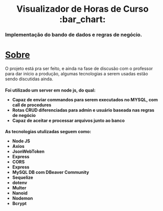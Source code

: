 <h1 align="center">Visualizador de Horas de Curso :bar_chart:</h1>
<h3>Implementação do bando de dados e regras de negócio.</h3>

<h1 id="about"><a href="#about">Sobre</a></h1>
<p>O projeto está pra ser feito, e ainda na fase de discusão com o professor para dar início a produção, algumas tecnologias a serem usadas estão sendo discutidas ainda.<p>
<h4 align="left"> 
	<p id="used">Foi utilizado um server em node js, do qual: </p>
   <ul>
      <li>Capaz de enviar commandos para serem executados no MYSQL, com call de procedures</li>
      <li>Rotas CRUD diferenciadas para admin e usuário baseada nas regras de negócio</li>
      <li>Capaz de aceitar e processar arquivos junto ao banco</li>
   </ul>
</h4>
<h4 align="left"> 
	<p id="tech">As tecnologias utulizadas seguem como: </p>
   <ul>
      <li>Node JS</li>
      <li>Axios</li>
      <li>JsonWebToken</li>
      <li>Express</li>
      <li>CORS</li>
      <li>Express</li>
      <li>MySQL DB com DBeaver Community</li>
      <li>Sequelize</li>
      <li>dotenv</li>
      <li>Multer</li>
      <li>Nanoid</li>
      <li>Nodemon</li>
      <li>Bcrypt</li>
   </ul>
</h4>